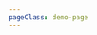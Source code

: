 ```yaml
---
pageClass: demo-page
---
```


<Demo :group="group" :code="code" />

<script>
import group from '../src/paths'
import code from '../src/paths.js.json'

export default {
    data: () => ({group, code})
}
</script>
